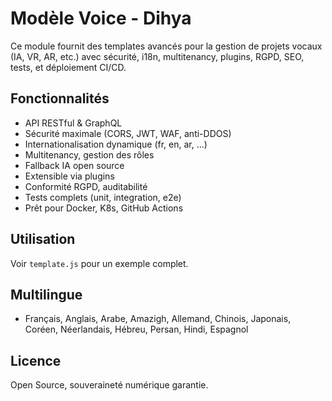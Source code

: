 # Modèle Voice - Dihya

Ce module fournit des templates avancés pour la gestion de projets vocaux (IA, VR, AR, etc.) avec sécurité, i18n, multitenancy, plugins, RGPD, SEO, tests, et déploiement CI/CD.

## Fonctionnalités
- API RESTful & GraphQL
- Sécurité maximale (CORS, JWT, WAF, anti-DDOS)
- Internationalisation dynamique (fr, en, ar, ...)
- Multitenancy, gestion des rôles
- Fallback IA open source
- Extensible via plugins
- Conformité RGPD, auditabilité
- Tests complets (unit, integration, e2e)
- Prêt pour Docker, K8s, GitHub Actions

## Utilisation
Voir `template.js` pour un exemple complet.

## Multilingue
- Français, Anglais, Arabe, Amazigh, Allemand, Chinois, Japonais, Coréen, Néerlandais, Hébreu, Persan, Hindi, Espagnol

## Licence
Open Source, souveraineté numérique garantie.
